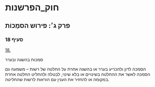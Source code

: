 # חוק_הפרשנות

## פרק ג׳: פירוש הסמָכוֹת

### סעיף 18

[18.](https://he.wikisource.org/wiki/חוק_הפרשנות#סעיף_18)

סמכות בהשגה ובערר

הסמכה לדון ולהכריע בערר או בהשגה אחרת על החלטה של רשות – משמעה גם הסמכה לאשר את ההחלטה בשינויים או בלא שינוי, לבטלה ולהחליט החלטה אחרת במקומה או להחזיר את הענין עם הוראות לרשות שהחליטה.